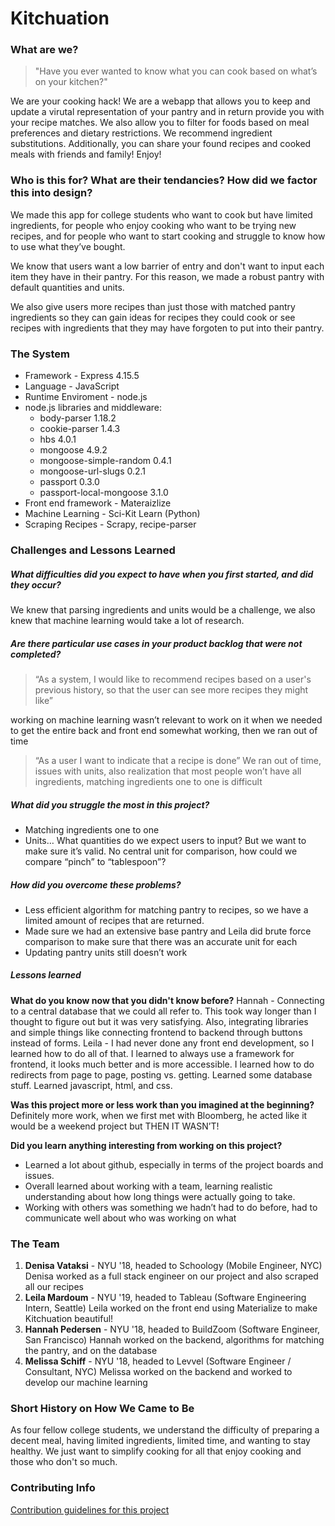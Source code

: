 # Kitchuation

### What are we?
> "Have you ever wanted to know what you can cook based on what’s on your kitchen?"

We are your cooking hack! We are a webapp that allows you to keep and update a virutal representation of your pantry and in return provide you with your recipe matches. We also allow you to filter for foods based on meal preferences and dietary restrictions. We recommend ingredient substitutions. Additionally, you can share your found recipes and cooked meals with friends and family! Enjoy!

### Who is this for? What are their tendancies? How did we factor this into design?
We made this app for college students who want to cook but have limited ingredients, for people who enjoy cooking who want to be trying new recipes, and for people who want to start cooking and struggle to know how to use what they’ve bought. 

We know that users want a low barrier of entry and don't want to input each item they have in their pantry. For this reason, we made a robust pantry with default quantities and units. 

We also give users more recipes than just those with matched pantry ingredients so they can gain ideas for recipes they could cook or see recipes with ingredients that they may have forgoten to put into their pantry. 

### The System
* Framework - Express 4.15.5
* Language - JavaScript
* Runtime Enviroment - node.js
* node.js libraries and middleware:
  * body-parser 1.18.2
  * cookie-parser 1.4.3
  * hbs 4.0.1
  * mongoose 4.9.2
  * mongoose-simple-random 0.4.1  
  * mongoose-url-slugs 0.2.1
  * passport 0.3.0
  * passport-local-mongoose 3.1.0
* Front end framework - Materaizlize
* Machine Learning - Sci-Kit Learn (Python)
* Scraping Recipes - Scrapy, recipe-parser

### Challenges and Lessons Learned
##### What difficulties did you expect to have when you first started, and did they occur?
We knew that parsing ingredients and units would be a challenge, we also knew that machine learning would take a lot of research.
##### Are there particular use cases in your product backlog that were not completed?
>“As a system, I would like to recommend recipes based on a user's previous history, so that the user can see more recipes they might like”

working on machine learning wasn’t relevant to work on it when we needed to get the entire back and front end somewhat working, then we ran out of time

>“As a user I want to indicate that a recipe is done”
We ran out of time, issues with units, also realization that most people won’t have all ingredients, matching ingredients one to one is difficult

##### What did you struggle the most in this project?
* Matching ingredients one to one
* Units… What quantities do we expect users to input? But we want to make sure it’s valid. No central unit for comparison, how could we compare “pinch” to “tablespoon”? 
##### How did you overcome these problems?
* Less efficient algorithm for matching pantry to recipes, so we have a limited amount of recipes that are returned. 
* Made sure we had an extensive base pantry and Leila did brute force comparison to make sure that there was an accurate unit for each
* Updating pantry units still doesn’t work 

##### Lessons learned
**What do you know now that you didn't know before?**
Hannah - Connecting to a central database that we could all refer to. This took way longer than I thought to figure out but it was very satisfying. Also, integrating libraries and simple things like connecting frontend to backend through buttons instead of forms.
Leila - I had never done any front end development, so I learned how to do all of that. I learned to always use a framework for frontend, it looks much better and is more accessible. I learned how to do redirects from page to page, posting vs. getting. Learned some database stuff. Learned javascript, html, and css.

**Was this project more or less work than you imagined at the beginning?**
Definitely more work, when we first met with Bloomberg, he acted like it would be a weekend project but THEN IT WASN’T!

**Did you learn anything interesting from working on this project?**
* Learned a lot about github, especially in terms of the project boards and issues. 
* Overall learned about working with a team, learning realistic understanding about how long things were actually going to take. 
* Working with others was something we hadn’t had to do before, had to communicate well about who was working on what



### The Team
1. **Denisa Vataksi** - NYU '18, headed to Schoology (Mobile Engineer, NYC)
Denisa worked as a full stack engineer on our project and also scraped all our recipes
2. **Leila Mardoum** - NYU '19, headed to Tableau (Software Engineering Intern, Seattle)
Leila worked on the front end using Materialize to make Kitchuation beautiful!
3. **Hannah Pedersen** - NYU '18, headed to BuildZoom (Software Engineer, San Francisco)
Hannah worked on the backend, algorithms for matching the pantry, and on the database
4. **Melissa Schiff** - NYU '18, headed to Levvel (Software Engineer / Consultant, NYC)
Melissa worked on the backend and worked to develop our machine learning

### Short History on How We Came to Be
As four fellow college students, we understand the difficulty of preparing a decent meal, having limited ingredients, limited time, and wanting to stay healthy. We just want to simplify cooking for all that enjoy cooking and those who don't so much. 

### Contributing Info
[Contribution guidelines for this project](https://github.com/nyu-software-engineering/recipe-recommender/blob/master/CONTRIBUTING.md)


